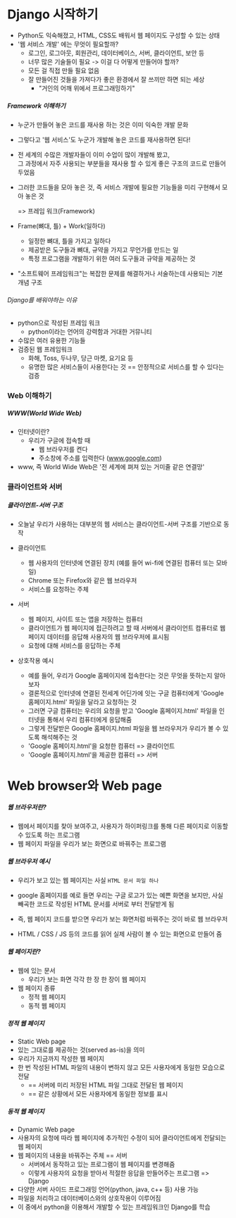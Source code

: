 # Django 시작하기

- Python도 익숙해졌고, HTML, CSS도 배워서 웹 페이지도 구성할 수 있는 상태
- '웹 서비스 개발' 에는 무엇이 필요할까?
  - 로그인, 로그아웃, 회원관리, 데이터베이스, 서버, 클라이언트, 보안 등
  - 너무 많은 기술들이 필요 -> 이걸 다 어떻게 만들어야 할까?
  - 모든 걸 직접 만들 필요 없음
  - 잘 만들어진 것들을 가져다가 좋은 환경에서 잘 쓰끼만 하면 되는 세상
    - "거인의 어깨 위에서 프로그래밍하기"



##### Framework 이해하기

- 누군가 만들어 놓은 코드를 재사용 하는 것은 이미 익숙한 개발 문화

- 그렇다고 '웹 서비스'도 누군가 개발해 놓은 코드를 재사용하면 된다!

- 전 세계의 수많은 개발자들이 이미 수업이 많이 개발해 봤고,<br>그 과정에서 자주 사용되는 부분들을 재사용 할 수 있게 좋은 구조의 코드로 만들어 두었음

- 그러한 코드들을 모아 놓은 것, 즉 서비스 개발에 필요한 기능들을 미리 구현해서 모아 놓은 것 

  => 프레임 워크(Framework)

- Frame(뼈대, 틀) + Work(일하다)

  - 일정한 뼈대, 틀을 가지고 일하다
  - 제공받은 도구들과 뼈대, 규약을 가지고 무언가를 만드는 일
  - 특정 프로그램을 개발하기 위한 여러 도구들과 규약을 제공하는 것

- "소프트웨어 프레임워크"는 복잡한 문제를 해결하거나 서술하는데 사용되는 기본 개념 구조

  

###### Django를 배워야하는 이유

- python으로 작성된 프레임 워크
  - python이라는 언어의 강력함과 거대한 거뮤니티
- 수많은 여러 유용한 기능들
- 검증된 웹 프레임워크
  - 화해, Toss, 두나무, 당근 마켓, 요기요 등
  - 유명한 많은 서비스들이 사용한다는 것 == 안정적으로 서비스를 할 수 있다는 검증



### Web 이해하기

##### WWW(World Wide Web)

- 인터넷이란?
  - 우리가 구글에 접속할 때
    - 웹 브라우저를 켠다
    - 주소창에 주소를 입력한다 (www.google.com)
- www, 즉 World Wide Web은 '전 세계에 펴져 있는 거미줄 같은 연결망'



### 클라이언트와 서버

##### 클라이언트-서버 구조

- 오늘날 우리가 사용하는 대부분의 웹 서비스는 클라이언트-서버 구조를 기반으로 동작



- 클라이언트
  - 웹 사용자의 인터넷에 연결된 장치 (예를 들어 wi-fi에 연결된 컴퓨터 또는 모바일)
  - Chrome 또는 Firefox와 같은 웹 브라우저
  - 서비스를 요청하는 주체
- 서버
  - 웹 페이지, 사이트 또는 앱을 저장하는 컴퓨터
  - 클라이언트가 웹 페이지에 접근하려고 할 때 서버에서 클라이언트 컴퓨터로 웹 페이지 데이터를 응답해 사용자의 웹 브라우저에 표시됨
  - 요청에 대해 서비스를 응답하는 주체

- 상호작용 예시
  - 예를 들어, 우리가 Google 홈페이지에 접속한다는 것은 무엇을 뜻하는지 알아보자
  - 결론적으로 인터넷에 연결된 전세계 어딘가에 잇는 구글 컴퓨터에게 'Google 홈페이지.html' 파일을 달라고 요청하는 것
  - 그러면 구글 컴퓨터는 우리의 요청을 받고 'Google 홈페이지.html' 파일을 인터넷을 통해서 우리 컴퓨터에게 응답해줌
  - 그렇게 전달받은 Google 홈페이지.html 파일을 웹 브라우저가 우리가 볼 수 있도록 해석해주는 것
  - 'Google 홈페이지.html'을 요청한 컴퓨터 => 클라이언트
  - 'Google 홈페이지.html'을 제공한 컴퓨터 => 서버



# Web browser와 Web page

##### 웹 브라우저란?

- 웹에서 페이지를 찾아 보여주고, 사용자가 하이퍼링크를 통해 다른 페이지로 이동할 수 있도록 하는 프로그램
- 웹 페이지 파일을 우리가 보는 화면으로 바꿔주는 프로그램



##### 웹 브라우저 예시

- 우리가 보고 있는 웹 페이지는 사실 `HTML 문서 파일 하나 `

- google 홈페이지를 예로 들면 우리는 구글 로고가 있는 예쁜 화면을 보지만,  사실 빼곡한 코드로 작성된 HTML 문서를 서버로 부터 전달받게 됨 

- 즉, 웹 페이지 코드를 받으면 우리가 보는 화면처럼 바꿔주는 것이 바로 웹 브라우저 

- HTML / CSS / JS 등의 코드를 읽어 실제 사람이 볼 수 있는 화면으로 만들어 줌



##### 웹 페이지란?

- 웹에 있는 문서
  - 우리가 보는 화면 각각 한 장 한 장이 웹 페이지
- 웹 페이지 종류
  - 정적 웹 페이지
  - 동적 웹 페이지



##### 정적 웹 페이지

- Static Web page
- 있는 그대로를 제공하는 것(served as-is)을 의미
- 우리가 지금까지 작성한 웹 페이지
- 한 번 작성된 HTML 파일의 내용이 변하지 않고 모든 사용자에게 동일한 모습으로 전달
  - == 서버에 미리 저장된 HTML 파일 그대로 전달된 웹 페이지
  - == 같은 상황에서 모든 사용자에게 동일한 정보를 표시



##### 동적 웹 페이지

- Dynamic Web page
- 사용자의 요청에 따라 웹 페이지에 추가적인 수정이 되어 클라이언트에게 전달되는 웹 페이지
- 웹 페이지의 내용을 바꿔주는 주체 == 서버
  - 서버에서 동작하고 있는 프로그램이 웹 페이지를 변경해줌
  - 이렇게 사용자의 요청을 받아서 적절한 응답을 만들어주는 프로그램 => Django
- 다양한 서버 사이드 프로그래밍 언어(python, java, c++ 등) 사용 가능
- 파일을 처리하고 데이터베이스와의 상호작용이 이루어짐
- 이 중에서 python을 이용해서 개발할 수 있는 프레임워크인 Django를 학습
